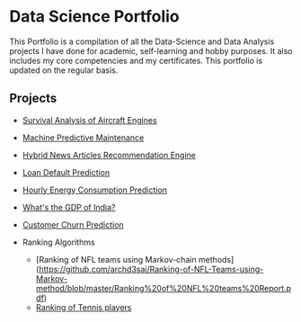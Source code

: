 # Data Science Portfolio
This Portfolio is a compilation of all the Data-Science and Data Analysis projects I have done for academic, self-learning and hobby purposes. It also includes my core competencies and my certificates. This portfolio is updated on the regular basis.

## Projects
  - [Survival Analysis of Aircraft Engines](https://github.com/archd3sai/Survival-Analysis-of-Aircraft-Engines)
  
  - [Machine Predictive Maintenance](https://github.com/archd3sai/Machine-Predictive-Maintenance-PdM-)
  
  - [Hybrid News Articles Recommendation Engine](https://github.com/archd3sai/News-Articles-Recommendation)
  
  - [Loan Default Prediction](https://github.com/archd3sai/Loan-Default-Prediction)
  
  - [Hourly Energy Consumption Prediction](https://github.com/archd3sai/Hourly-Energy-Consumption-Prediction)
  
  - [What's the GDP of India?](https://github.com/archd3sai/Predicting-GDP-of-India)
  
  - [Customer Churn Prediction](https://github.com/archd3sai/Customer-Churn-Prediction)
  
  - Ranking Algorithms
    - [Ranking of NFL teams using Markov-chain methods] (https://github.com/archd3sai/Ranking-of-NFL-Teams-using-Markov-method/blob/master/Ranking%20of%20NFL%20teams%20Report.pdf)
    - [Ranking of Tennis players](https://github.com/archd3sai/Tennis-Players-Ranking)

  
  
    
